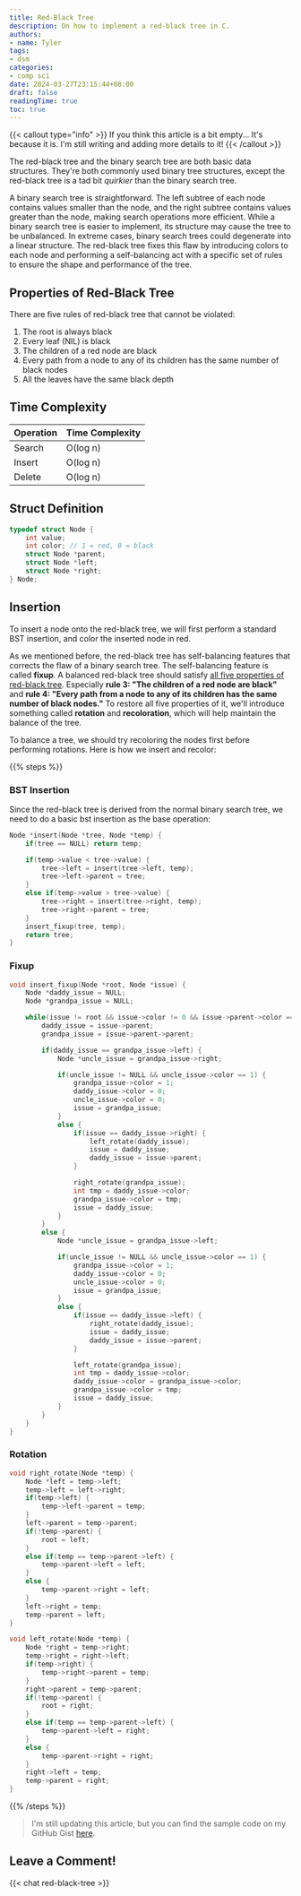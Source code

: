 ```yaml
---
title: Red-Black Tree
description: On how to implement a red-black tree in C.
authors:
- name: Tyler
tags:
- dsm
categories:
- comp sci
date: 2024-03-27T23:15:44+08:00
draft: false
readingTime: true
toc: true
---
```

{{< callout type="info" >}}
If you think this article is a bit empty... It's because it is. I'm still writing and adding more details to it!
{{< /callout >}}

The red-black tree and the binary search tree are both basic data structures. They're both commonly used binary tree structures, except the red-black tree is a tad bit *quirkier* than the binary search tree.

A binary search tree is straightforward. The left subtree of each node contains values smaller than the node, and the right subtree contains values greater than the node, making search operations more efficient. While a binary search tree is easier to implement, its structure may cause the tree to be unbalanced. In extreme cases, binary search trees could degenerate into a linear structure. The red-black tree fixes this flaw by introducing colors to each node and performing a self-balancing act with a specific set of rules to ensure the shape and performance of the tree.

## Properties of Red-Black Tree

There are five rules of red-black tree that cannot be violated:
1. The root is always black
2. Every leaf (NIL) is black
3. The children of a red node are black
4. Every path from a node to any of its children has the same number of black nodes
5. All the leaves have the same black depth

## Time Complexity

   Operation | Time Complexity
-------------|-----------------
    Search   | O(log n)
    Insert   | O(log n)
    Delete   | O(log n)

## Struct Definition
```c {filename = "bst.c"}
typedef struct Node {
	int value;
	int color; // 1 = red, 0 = black
	struct Node *parent;
	struct Node *left;
	struct Node *right;
} Node;
```

## Insertion

To insert a node onto the red-black tree, we will first perform a standard BST insertion, and color the inserted node in red.

As we mentioned before, the red-black tree has self-balancing features that corrects the flaw of a binary search tree. The self-balancing feature is called **fixup**. A balanced red-black tree should satisfy [all five properties of red-black tree](#properties-of-red-black-tree). Especially **rule 3: "The children of a red node are black"** and **rule 4: "Every path from a node to any of its children has the same number of black nodes."** To restore all five properties of it, we'll introduce something called **rotation** and **recoloration**, which will help maintain the balance of the tree.

To balance a tree, we should try recoloring the nodes first before performing rotations. Here is how we insert and recolor:

{{% steps %}}

### BST Insertion
Since the red-black tree is derived from the normal binary search tree, we need to do a basic bst insertion as the base operation:

```c {filename = "rbt.c"}
Node *insert(Node *tree, Node *temp) {
	if(tree == NULL) return temp;

	if(temp->value < tree->value) {
		tree->left = insert(tree->left, temp);
		tree->left->parent = tree;
	}
	else if(temp->value > tree->value) {
		tree->right = insert(tree->right, temp);
        tree->right->parent = tree;
	}
	insert_fixup(tree, temp);
	return tree;
}
```

### Fixup

```c {filename = "rbt.c"}
void insert_fixup(Node *root, Node *issue) {
	Node *daddy_issue = NULL;
	Node *grandpa_issue = NULL;

	while(issue != root && issue->color != 0 && issue->parent->color == 1) {
		daddy_issue = issue->parent;
		grandpa_issue = issue->parent->parent;

		if(daddy_issue == grandpa_issue->left) {
			Node *uncle_issue = grandpa_issue->right;

			if(uncle_issue != NULL && uncle_issue->color == 1) {
				grandpa_issue->color = 1;
				daddy_issue->color = 0;
				uncle_issue->color = 0;
				issue = grandpa_issue;
			}
			else {
				if(issue == daddy_issue->right) {
					left_rotate(daddy_issue);
					issue = daddy_issue;
					daddy_issue = issue->parent;
				}

				right_rotate(grandpa_issue);
				int tmp = daddy_issue->color;
				grandpa_issue->color = tmp;
				issue = daddy_issue;
			}
		}
		else {
			Node *uncle_issue = grandpa_issue->left;

			if(uncle_issue != NULL && uncle_issue->color == 1) {
				grandpa_issue->color = 1;
				daddy_issue->color = 0;
				uncle_issue->color = 0;
				issue = grandpa_issue;
			}
			else {
				if(issue == daddy_issue->left) {
					right_rotate(daddy_issue);
					issue = daddy_issue;
					daddy_issue = issue->parent;
				}

				left_rotate(grandpa_issue);
				int tmp = daddy_issue->color;
				daddy_issue->color = grandpa_issue->color;
				grandpa_issue->color = tmp;
				issue = daddy_issue;
			}
		}
	}
}
```

### Rotation

```c {filename = "rbt.c"}
void right_rotate(Node *temp) {
	Node *left = temp->left;
	temp->left = left->right;
	if(temp->left) {
		temp->left->parent = temp;
	}
	left->parent = temp->parent;
	if(!temp->parent) {
		root = left;
	}
	else if(temp == temp->parent->left) {
		temp->parent->left = left;
	}
	else {
		temp->parent->right = left;
	}
	left->right = temp;
	temp->parent = left;
}
```

```c {filename = "rbt.c"}
void left_rotate(Node *temp) {
	Node *right = temp->right;
	temp->right = right->left;
	if(temp->right) {
		temp->right->parent = temp;
	}
	right->parent = temp->parent;
	if(!temp->parent) {
		root = right;
	}
	else if(temp == temp->parent->left) {
		temp->parent->left = right;
	}
	else {
		temp->parent->right = right;
	}
	right->left = temp;
	temp->parent = right;
}
```

{{% /steps %}}

> I'm still updating this article, but you can find the sample code on my GitHub Gist [here](https://gist.github.com/nottyl/9cce62fcbc9253b69bcbf25e9448b52c).

## Leave a Comment!

{{< chat red-black-tree >}}

